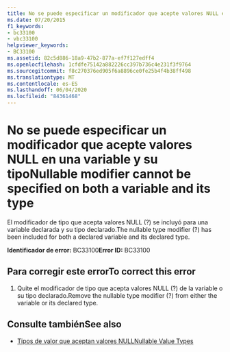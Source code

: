 ```yaml
---
title: No se puede especificar un modificador que acepte valores NULL en una variable y su tipo
ms.date: 07/20/2015
f1_keywords:
- bc33100
- vbc33100
helpviewer_keywords:
- BC33100
ms.assetid: 82c5d886-18a9-47b2-877a-ef7f127edff4
ms.openlocfilehash: 1cfdfe75142a882226cc397b736c4e231f3f9764
ms.sourcegitcommit: f8c270376ed905f6a8896ce0fe25b4f4b38ff498
ms.translationtype: MT
ms.contentlocale: es-ES
ms.lasthandoff: 06/04/2020
ms.locfileid: "84361468"
---
```

# <a name="nullable-modifier-cannot-be-specified-on-both-a-variable-and-its-type"></a><span data-ttu-id="3ae71-102">No se puede especificar un modificador que acepte valores NULL en una variable y su tipo</span><span class="sxs-lookup"><span data-stu-id="3ae71-102">Nullable modifier cannot be specified on both a variable and its type</span></span>
<span data-ttu-id="3ae71-103">El modificador de tipo que acepta valores NULL (?) se incluyó para una variable declarada y su tipo declarado.</span><span class="sxs-lookup"><span data-stu-id="3ae71-103">The nullable type modifier (?) has been included for both a declared variable and its declared type.</span></span>  
  
 <span data-ttu-id="3ae71-104">**Identificador de error:** BC33100</span><span class="sxs-lookup"><span data-stu-id="3ae71-104">**Error ID:** BC33100</span></span>  
  
## <a name="to-correct-this-error"></a><span data-ttu-id="3ae71-105">Para corregir este error</span><span class="sxs-lookup"><span data-stu-id="3ae71-105">To correct this error</span></span>  
  
1. <span data-ttu-id="3ae71-106">Quite el modificador de tipo que acepta valores NULL (?) de la variable o su tipo declarado.</span><span class="sxs-lookup"><span data-stu-id="3ae71-106">Remove the nullable type modifier (?) from either the variable or its declared type.</span></span>  
  
## <a name="see-also"></a><span data-ttu-id="3ae71-107">Consulte también</span><span class="sxs-lookup"><span data-stu-id="3ae71-107">See also</span></span>

- [<span data-ttu-id="3ae71-108">Tipos de valor que aceptan valores NULL</span><span class="sxs-lookup"><span data-stu-id="3ae71-108">Nullable Value Types</span></span>](../programming-guide/language-features/data-types/nullable-value-types.md)
